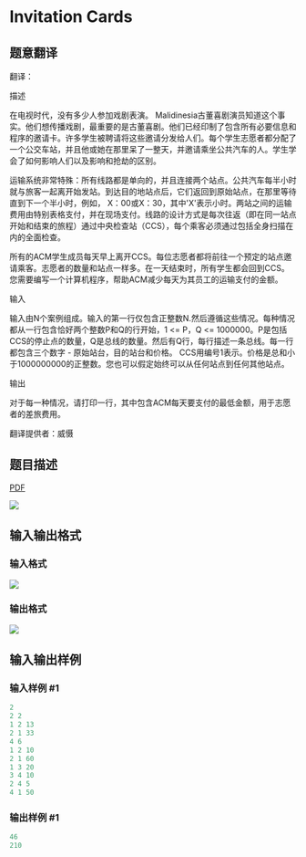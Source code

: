 # Invitation Cards

## 题意翻译

翻译：

描述

在电视时代，没有多少人参加戏剧表演。 Malidinesia古董喜剧演员知道这个事实。他们想传播戏剧，最重要的是古董喜剧。他们已经印制了包含所有必要信息和程序的邀请卡。许多学生被聘请将这些邀请分发给人们。每个学生志愿者都分配了一个公交车站，并且他或她在那里呆了一整天，并邀请乘坐公共汽车的人。学生学会了如何影响人们以及影响和抢劫的区别。

运输系统非常特殊：所有线路都是单向的，并且连接两个站点。公共汽车每半小时就与旅客一起离开始发站。到达目的地站点后，它们返回到原始站点，在那里等待直到下一个半小时，例如， X：00或X：30，其中'X'表示小时。两站之间的运输费用由特别表格支付，并在现场支付。线路的设计方式是每次往返（即在同一站点开始和结束的旅程）通过中央检查站（CCS），每个乘客必须通过包括全身扫描在内的全面检查。

所有的ACM学生成员每天早上离开CCS。每位志愿者都将前往一个预定的站点邀请乘客。志愿者的数量和站点一样多。在一天结束时，所有学生都会回到CCS。您需要编写一个计算机程序，帮助ACM减少每天为其员工的运输支付的金额。

输入

输入由N个案例组成。输入的第一行仅包含正整数N.然后遵循这些情况。每种情况都从一行包含恰好两个整数P和Q的行开始，1 <= P，Q <= 1000000。P是包括CCS的停止点的数量，Q是总线的数量。然后有Q行，每行描述一条总线。每一行都包含三个数字 - 原始站台，目的站台和价格。 CCS用编号1表示。价格是总和小于1000000000的正整数。您也可以假定始终可以从任何站点到任何其他站点。

输出

对于每一种情况，请打印一行，其中包含ACM每天要支付的最低金额，用于志愿者的差旅费用。

翻译提供者：威慑

## 题目描述

[problemUrl]: https://uva.onlinejudge.org/index.php?option=com_onlinejudge&Itemid=8&category=9&page=show_problem&problem=662

[PDF](https://uva.onlinejudge.org/external/7/p721.pdf)

![](https://cdn.luogu.com.cn/upload/vjudge_pic/UVA721/b5d81d10ea8dd22375a655a6efd0545d43b8fd3a.png)

## 输入输出格式

### 输入格式

![](https://cdn.luogu.com.cn/upload/vjudge_pic/UVA721/780ebac435185c89d05d1a569f92be6d75a560cb.png)

### 输出格式

![](https://cdn.luogu.com.cn/upload/vjudge_pic/UVA721/b95fe8650eefa879979741100febc548dbb59920.png)

## 输入输出样例

### 输入样例 #1

```cpp
2
2 2
1 2 13
2 1 33
4 6
1 2 10
2 1 60
1 3 20
3 4 10
2 4 5
4 1 50
```


### 输出样例 #1

```cpp
46
210
```


